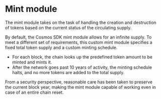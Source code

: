 # Mint module

The mint module takes on the task of handling the creation and destruction of tokens based on the current status of the circulating supply.

By default, the Cosmos SDK mint module allows for an infinite supply. To meet a different set of requirements, this custom mint module specifies a fixed total token supply and a custom minting schedule.

- For each block, the chain looks up the predefined token amount to be minted and mints it.
- After the network goes past 10 years of activity, the minting schedule halts, and no more tokens are added to the total supply.

From a security perspective, reasonable care has been taken to preserve the current block year, making the mint module capable of working even in case of an entire chain reset.

